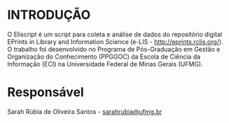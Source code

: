 # INTRODUÇÃO

O Eliscript é um script para coleta e análise de dados do repositório digital EPrints in Library and Information Science (e-LIS - http://eprints.rclis.org/). O trabalho foi desenvolvido no Programa de Pós-Graduação em Gestão e Organização do Conhecimento (PPGGOC) da Escola de Ciência da Informação (ECI) na Universidade Federal de Minas Gerais (UFMG).

# Responsável
Sarah Rúbia de Oliveira Santos - <sarahrubia@ufmg.br>